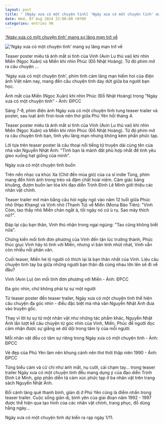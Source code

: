 ```yaml
---
layout: post
title: " [Ngày xưa có một chuyện tình] 'Ngày xưa có một chuyện tình' mang sự lãng mạn trở về"
date: Wed, 07 Aug 2024 23:00:00 +0700
categories: entries VN
---
```

['Ngày xưa có một chuyện tình' mang sự lãng mạn trở về](https://baoquangninh.vn/ngay-xua-co-mot-chuyen-tinh-mang-su-lang-man-tro-ve-3312753.html)

!['Ngày xưa có một chuyện tình' mang sự lãng mạn trở về](https://media.baoquangninh.vn/thumb/600/upload/image/202408/thumbnail/2243397_d964bd46522c4b05a0a2a24d63cf8917.jpg)

Teaser poster miêu tả ánh mắt si tình của Vinh (Avin Lu thủ vai) khi nhìn Miền (Ngọc Xuân) và Miền khi nhìn Phúc (Đỗ Nhật Hoàng). Từ đó phim mở ra câu chuyện ...

'Ngày xưa có một chuyện tình', phim tình cảm lãng mạn hiếm hoi của điện ảnh Việt năm nay, mang đến câu chuyện tình day dứt giữa ba người bạn học.

Ánh mắt của Miền (Ngọc Xuân) khi nhìn Phúc (Đỗ Nhật Hoàng) trong "Ngày xưa có một chuyện tình" - Ảnh: ĐPCC

Sáng 7-8, phim điện ảnh Ngày xưa có một chuyện tình tung teaser trailer và poster, sau loạt ảnh first-look nên thơ giữa Phú Yên hồi tháng 4.

Teaser poster miêu tả ánh mắt si tình của Vinh (Avin Lu thủ vai) khi nhìn Miền (Ngọc Xuân) và Miền khi nhìn Phúc (Đỗ Nhật Hoàng). Từ đó phim mở ra câu chuyện tình bạn, tình yêu lãng mạn nhưng không kém phần phức tạp.

Lời tựa trên teaser poster là câu thoại nổi tiếng từ truyện dài cùng tên của nhà văn Nguyễn Nhật Ánh: "Tình bạn là mảnh đất phù hợp nhất để tình yêu gieo xuống hạt giống của mình".

Ngày xưa có một chuyện tình buồn

Trên nền nhạc ca khúc Xa (Chờ đến mùa gió) của ca sĩ indie Tùng, phim mang đến hình ảnh trong trẻo và đậm chất hoài niệm. Cảm giác bâng khuâng, đượm buồn lan tỏa khi đạo diễn Trịnh Đình Lê Minh giới thiệu các nhân vật chính.

Teaser trailer mở màn bằng câu hỏi ngây ngô vào năm 12 tuổi giữa Phúc nhỏ (Hạo Khang) và Vinh nhỏ (Thanh Tú) về Miền (Mona Bảo Tiên): "Vinh Còm, tao thấy nhỏ Miền chán ngắt à, tối ngày nó cứ ù rụ. Sao mày thích nó?".

Đáp lại cậu bạn thân, Vinh thú nhận trong ngại ngùng: "Tao cũng không biết nữa".

Chứng kiến mối tình đơn phương của Vinh đến tận lúc trưởng thành, Phúc thúc giục Vinh hãy tỏ tình với Miền, nhưng vì bản tính nhút nhát, Vinh vẫn còn nhiều nỗi phân vân.

Cuối teaser, Miền hé lộ người cô thích lại là bạn thân nhất của Vinh. Liệu câu chuyện tình tay ba giữa những người bạn thân đã cùng nhau lớn lên sẽ đi về đâu?

Vinh (Avin Lu) ôm mối tình đơn phương với Miền - Ảnh: ĐPCC

Đa góc nhìn, chứ không phải tự sự một người

Từ teaser poster đến teaser trailer, Ngày xưa có một chuyện tình thể hiện câu chuyện đa góc nhìn - điều đặc biệt mà nhà văn Nguyễn Nhật Ánh đưa vào truyện gốc.

Thay vì lời tự sự từ một nhân vật như những tác phẩm khác, Nguyễn Nhật Ánh lần lượt kể câu chuyện từ góc nhìn của Vinh, Miền, Phúc để người đọc cảm nhận được sự giằng xé dữ dội trong tâm lý của mỗi người.

Mỗi nhân vật đều có tâm sự riêng trong Ngày xưa có một chuyện tình - Ảnh: ĐPCC

Vẻ đẹp của Phú Yên làm nên khung cảnh nên thơ thời thập niên 1990 - Ảnh: ĐPCC

Từng biểu cảm và cử chỉ như ánh mắt, nụ cười, cái chạm tay... trong teaser trailer Ngày xưa có một chuyện tình đều mang dụng ý của đạo diễn Trịnh Đình Lê Minh, góp phần diễn tả cảm xúc phức tạp ở ba nhân vật trên trang sách Nguyễn Nhật Ánh.

Bối cảnh làng quê thanh bình, giản dị ở Phú Yên cũng là điểm nhấn trong teaser trailer. Cuộc sống giản dị, bình yên của giai đoạn năm 1992 - 1997 được thể hiện qua tạo hình của các nhân vật chính, trang phục, đồ dùng hằng ngày...

Ngày xưa có một chuyện tình dự kiến ra rạp ngày 1/11.

